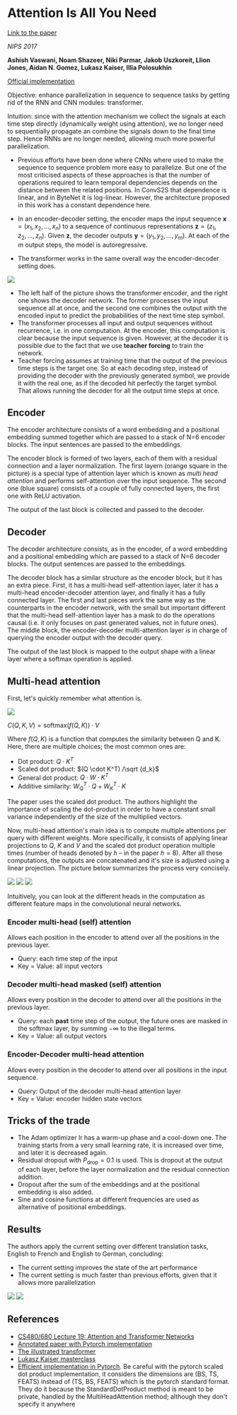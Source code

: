 # Attention Is All You Need

[Link to the paper](https://arxiv.org/abs/1706.03762)

*NIPS 2017*

**Ashish Vaswani, Noam Shazeer, Niki Parmar, Jakob Uszkoreit, Llion Jones, Aidan N. Gomez, Lukasz Kaiser, Illia Polosukhin**

[Official implementation](https://github.com/tensorflow/tensor2tensor)

Objective: enhance parallelization in sequence to sequence tasks by getting rid of the RNN and CNN modules: transformer.

Intuition: since with the attention mechanism we collect the signals at each time step directly (dynamically weight using attention), we no longer need to sequentially propagate an combine the signals down to the final time step. Hence RNNs are no longer needed, allowing much more powerful parallelization.

- Previous efforts have been done where CNNs where used to make the sequence to sequence problem more easy to parallelize. But one of the most criticised aspects of these approaches is that the number of operations required to learn temporal dependencies depends on the distance between the related positions. In ConvS2S that dependence is linear, and in ByteNet it is log-linear. However, the architecture proposed in this work has a constant dependence here.

- In an encoder-decoder setting, the encoder maps the input sequence $\mathbf{x} = (x_1, x_2, ..., x_n)$ to a sequence of continuous representations $\mathbf{z} = (z_1, z_2, ..., z_n)$. Given $\mathbf{z}$, the decoder outputs $\mathbf{y} = (y_1, y_2, ..., y_m)$. At each of the $m$ output steps, the model is autoregressive.
- The transformer works in the same overall way the encoder-decoder setting does.

![](vaswani2017/architecture.png)

- The left half of the picture shows the transformer encoder, and the right one shows the decoder network. The former processes the input sequence all at once, and the second one combines the output with the encoded input to predict the probabilities of the next time step symbol.
- The transformer processes all input and output sequences without recurrence, i.e. in one computation. At the encoder, this computation is clear because the input sequence is given. However, at the decoder it is possible due to the fact that we use **teacher forcing** to train the network.
- Teacher forcing assumes at training time that the output of the previous time steps is the target one. So at each decoding step, instead of providing the decoder with the previously generated symbol, we provide it with the real one, as if the decoded hit perfectly the target symbol. That allows running the decoder for all the output time steps at once.

## Encoder
The encoder architecture consists of a word embedding and a positional embedding summed together which are passed to a stack of N=6 encoder blocks. The input sentences are passed to the embeddings.

The encoder block is formed of two layers, each of them with a residual connection and a layer normalization. The first layern (orange square in the picture) is a special type of attention layer which is known as *multi head attention* and performs self-attention over the input sequence. The second one (blue square) consists of a couple of fully connected layers, the first one with ReLU activation.

The output of the last block is collected and passed to the decoder.

## Decoder
The decoder architecture consists, as in the encoder, of a word embedding and a positional embedding which are passed to a stack of N=6 decoder blocks. The output sentences are passed to the embeddings.

The decoder block has a similar structure as the encoder block, but it has an extra piece. First, it has a multi-head self-attention layer, later it has a multi-head encoder-decoder attention layer, and finally it has a fully connected layer. The first and last pieces work the same way as the counterparts in the encoder network, with the small but important different that the multi-head self-attention layer has a mask to do the operations causal (i.e. it only focuses on past generated values, not in future ones). The middle block, the encoder-decoder multi-attention layer is in charge of querying the encoder output with the decoder query.

The output of the last block is mapped to the output shape with a linear layer where a softmax operation is applied.

## Multi-head attention
First, let's quickly remember what attention is.

![](vaswani2017/attention.png)

$C(Q,K,V) = \text{softmax}(f(Q, K)) \cdot V$

Where $f(Q, K)$ is a function that computes the similarity between Q and K. Here, there are multiple choices; the most common ones are:
- Dot product: $Q \cdot K^T$
- Scaled dot product: $(Q \cdot K^T) /\sqrt {d_k}$
- General dot product: $Q \cdot W \cdot K^T$
- Additive similarity: $W_Q^T \cdot Q + W_K^T\cdot K$

The paper uses the scaled dot product. The authors highlight the importance of scaling the dot-product in order to have a constant small variance independently of the size of the multiplied vectors.

Now, multi-head attention's main idea is to compute multiple attentions per query with different weights. More specifically, it consists of applying linear projections to $Q$, $K$ and $V$ and the scaled dot product operation multiple times (number of heads denoted by $h$ – in the paper $h=8$). After all these computations, the outputs are concatenated and it's size is adjusted using a linear projection. The picture below summarizes the process very concisely.

![](vaswani2017/mh-attention.png)
![](vaswani2017/mh-details.png)
![](vaswani2017/matrix_computations.png)

Intuitively, you can look at the different heads in the computation as different feature maps in the convolutional neural networks.

### Encoder multi-head (self) attention
Allows each position in the encoder to attend over all the positions in the previous layer.
- Query: each time step of the input
- Key = Value: all input vectors

### Decoder multi-head masked (self) attention
Allows every position in the decoder to attend over all the positions in the previous layer.
- Query: each **past** time step of the output, the future ones are masked in the softmax layer, by summing $-\infty$ to the illegal terms.
- Key = Value: all output vectors

### Encoder-Decoder multi-head attention
Allows every position in the decoder to attend over all positions in the input sequence.
- Query: Output of the decoder multi-head attention layer
- Key = Value: encoder hidden state vectors

## Tricks of the trade
- The Adam optimizer lr has a warm-up phase and a cool-down one. The training starts from a very small learning rate, it is increased over time, and later it is decreased again.
- Residual dropout with $P_{\text{drop}} = 0.1$ is used. This is dropout at the output of each layer, before the layer normalization and the residual connection addition.
- Dropout after the sum of the embeddings and at the positional embedding is also added.
- Sine and cosine functions at different frequencies are used as alternative of positional embeddings.

## Results
The authors apply the current setting over different translation tasks, English to French and English to German, concluding:
- The current setting improves the state of the art performance
- The current setting is much faster than previous efforts, given that it allows more parallelization

![](vaswani2017/complexity.png)
![](vaswani2017/performance.png)

## References
- [CS480/680 Lecture 19: Attention and Transformer Networks](https://www.youtube.com/watch?v=OyFJWRnt_AY)
- [Annotated paper with Pytorch implementation](http://nlp.seas.harvard.edu/2018/04/03/attention.html)
- [The illustrated transformer](http://jalammar.github.io/illustrated-transformer/)
- [Lukasz Kaiser masterclass](https://www.youtube.com/watch?v=rBCqOTEfxvg)
- [Efficient implementation in Pytorch](https://arogozhnikov.github.io/einops/pytorch-examples.html). Be careful with the pytorch scaled dot product implementation, it considers the dimensions are (BS, TS, FEATS) instead of (TS, BS, FEATS) which is the pytorch standard format. They do it because the StandardDotProduct method is meant to be private, handled by the MultiHeadAttention method; although they don't specify it anywhere